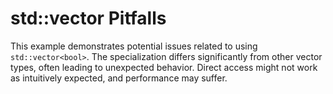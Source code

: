 # std::vector<bool> Pitfalls
This example demonstrates potential issues related to using `std::vector<bool>`.  The specialization differs significantly from other vector types, often leading to unexpected behavior. Direct access might not work as intuitively expected, and performance may suffer.